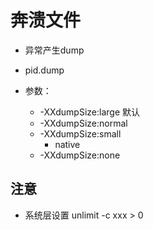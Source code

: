 # 奔溃文件
- 异常产生dump
- pid.dump

- 参数：
  - -XXdumpSize:large  默认
  - -XXdumpSize:normal
  - -XXdumpSize:small
    - native
  - -XXdumpSize:none

## 注意
- 系统层设置 unlimit -c xxx > 0
